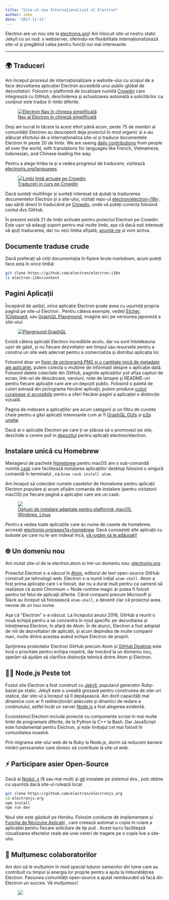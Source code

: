```yaml
---
title: "Site-ul nou Internaționalizat al Electron"
author: zeke
date: '2017-11-13'
---
```


Electron are un nou site la [electronjs.org](https://electronjs.org)! Am înlocuit site-ul nostru static Jekyll cu un nod. s webserver, oferindu-ne flexibilitate internaționalizează site-ul și pregătind calea pentru funcții noi mai interesante.

---

## 🌍 Traduceri

Am început procesul de internaționalizare a website-ului cu scopul de a face dezvoltarea aplicației Electron accesibilă unui public global de dezvoltatori. Folosim o platformă de localizare numită [Crowdin](https://crowdin.com/project/electron) care integrează cu GitHub, deschiderea şi actualizarea automată a solicitărilor ca conţinut este tradus în limbi diferite.

<figure>
  <a href="https://electronjs.org/languages">
    <img src="https://user-images.githubusercontent.com/2289/32803530-a35ff774-c938-11e7-9b98-5c0cfb679d84.png" alt="Electron Nav în chineza simplificată">
    <figcaption>Nav al Electron în chineză simplificată</figcaption>
  </a>
</figure>

Deşi am lucrat în tăcere la acest efort până acum, peste 75 de membri ai comunității Electron au descoperit deja proiectul în mod organic și s-au alăturat efortului de a internaționaliza site-ul și traduce documentele Electron în peste 20 de limbi. We are seeing [daily contributions](https://github.com/electron/electron-i18n/pulls?utf8=%E2%9C%93&q=is%3Apr%20author%3Aglotbot%20) from people all over the world, with translations for languages like French, Vietnamese, Indonesian, and Chinese leading the way.

Pentru a alege limba ta și a vedea progresul de traducere, vizitează [electronjs.org/languages](https://electronjs.org/languages)

<figure>
  <a href="https://electronjs.org/languages">
    <img class="screenshot" src="https://user-images.githubusercontent.com/2289/32754734-e8e43c04-c886-11e7-9f34-f2da2bb4357b.png" alt="Limbi țintă actuale pe Crowdin">
    <figcaption>Traduceri in curs pe Crowdin</figcaption>
  </a>
</figure>

Dacă sunteți multilingv și sunteți interesat să ajutați la traducerea documentelor Electron și a site-ului, vizitați repo-ul [electron/electron-i18n](https://github.com/electron/electron-i18n#readme) ; sau săriți direct în traducând pe [Crowdin](https://crowdin.com/project/electron), unde vă puteți conecta folosind contul dvs GitHub.

În prezent există 21 de limbi activate pentru proiectul Electron pe Crowdin. Este ușor să adaugi suport pentru mai multe limbi, așa că dacă ești interesat să ajuți traducerea, dar nu vezi limba afișată, [anunță-ne](https://github.com/electron/electronjs.org/issues/new) și vom activa.

## Documente traduse crude

Dacă preferați să citiți documentația în fișiere brute markdown, acum puteți face asta în orice limbă:

```sh
git clone https://github.com/electron/electron-i18n
ls electron-i18n/content
```

## Pagini Aplicații

Începând de astăzi, orice aplicație Electron poate avea cu ușurință propria pagină pe site-ul Electron . Pentru câteva exemple, vedeți [Etcher](https://electronjs.org/apps/etcher), [1Clipboard](https://electronjs.org/apps/1clipboard), sau [GraphQL Playground](https://electronjs.org/apps/graphql-playground), imagine aici pe versiunea japoneză a site-ului:

<figure>
  <a href="https://electronjs.org/apps/graphql-playground">
    <img class="screenshot" src="https://user-images.githubusercontent.com/2289/32871096-f5043292-ca33-11e7-8d03-a6a157aa183d.png" alt="Playground GraphQL">
  </a>
</figure>

Există câteva aplicații Electron incredibile acolo, dar nu sunt întotdeauna ușor de găsit, și nu fiecare dezvoltator are timpul sau resursele pentru a construi un site web adecvat pentru a comercializa și distribui aplicația lor.

Folosind doar un [fișier de pictogramă PNG și o cantitate mică de metadate ale aplicației](https://github.com/electron/electron-apps/blob/master/contributing.md), putem colecta o mulțime de informații despre o aplicație dată. Folosind datele colectate din GitHub, paginile aplicațiilor pot afișa capturi de ecran, link-uri de descărcare, versiuni, note de lansare și README-uri pentru fiecare aplicație care are un depozit public. Folosind o paletă de culori extrasă din pictograma fiecărei aplicații, putem produce [culori curajoase și accesibile](https://github.com/zeke/pick-a-good-color) pentru a oferi fiecărei pagini a aplicației o distincție vizuală.

Pagina de indexare a aplicațiilor [](https://electronjs.org/apps) are acum categorii și un filtru de cuvinte cheie pentru a găsi aplicații interesante cum ar fi [GraphQL GUIs](https://electronjs.org/apps?q=graphql) și [p2p unelte](https://electronjs.org/apps?q=graphql).

Dacă ai o aplicație Electron pe care ți-ar plăcea să o promovezi pe site, deschide o cerere pull in [depozitul](https://github.com/electron/electron-apps) pentru aplicații electron/electron.

## Instalare unică cu Homebrew

Managerul de pachete [Homebrew](https://brew.sh) pentru macOS are o sub-comandă numită [cask](https://caskroom.github.io) care facilitează instalarea aplicațiilor desktop folosind o singură comandă în terminalul , ca `brew cask install atom`.

Am început să colectăm numele casetelor de Homebrew pentru aplicații Electron populare și acum afișăm comanda de instalare (pentru vizitatorii macOS) pe fiecare pagină a aplicației care are un cask:

<figure>
  <a href="https://electronjs.org/apps/dat">
   <img class="screenshot" src="https://user-images.githubusercontent.com/2289/32871246-c5ef6f2a-ca34-11e7-8eb4-3a5b93b91007.png">
   <figcaption>Opțiuni de instalare adaptate pentru platformă: macOS, Windows, Linux</figcaption>
  </a>
</figure>

Pentru a vedea toate aplicațiile care au nume de casete de homebrew, accesați [electronjs.org/apps?q=homebrew](https://electronjs.org/apps?q=homebrew). Dacă cunoașteți alte aplicații cu butoaie pe care nu le-am indexat încă, [vă rugăm să le adăugați!](https://github.com/electron/electron-apps/blob/master/contributing.md)

## 🌐 Un domeniu nou

Am mutat site-ul de la electron.atom.io într-un domeniu nou: [electronjs.org](https://electronjs.org).

Proiectul Electron s-a născut în [Atom](https://atom.io), editorul de text open-source GitHub construit pe tehnologii web. Electron s-a numit inițial `atom-shell`. Atom a fost prima aplicație care l-a folosit, dar nu a durat mult pentru ca oamenii să realizeze că acest Chromium + Node runtime magic ar putea fi folosit pentru tot felul de aplicaţii diferite. Când companii precum Microsoft și Slack au început să folosească `atom-shell`, a devenit clar că proiectul avea nevoie de un nou nume.

Aşa că "Electron" s-a născut. La începutul anului 2016, GitHub a reunit o nouă echipă pentru a se concentra în mod specific pe dezvoltarea și întreținerea Electron, în afară de Atom. În de atunci, Electron a fost adoptat de mii de dezvoltatori de aplicații, și acum depindea de multe companii mari, multe dintre acestea având echipe Electron de proprii.

Sprijinirea proiectelor Electron GitHub precum Atom și [GitHub Desktop](https://desktop.github.com) este încă o prioritate pentru echipa noastră, dar trecând la un domeniu nou, sperăm să ajutăm să clarifice distincţia tehnică dintre Atom şi Electron.

## 🐢🚀 Node.js Peste tot

Fostul site Electron a fost construit cu [Jekyll](https://jekyllrb.com), popularul generator Ruby-bazat pe static. Jekyll este o unealtă grozavă pentru construirea de site-uri statice, dar site-ul a început să îl depăşească. Am dorit capacități mai dinamice cum ar fi redirecționări adecvate și dinamici de redare a conținutului, astfel încât un server [Node.js](https://nodejs.org) a fost alegerea evidentă.

Ecosistemul Electron include proiecte cu componente scrise în mai multe limbi de programare diferite, de la Python la C++ la Bash. Dar JavaScript este fundamental pentru Electron, și este limbajul cel mai folosit în comunitatea noastră.

Prin migrarea site-ului web de la Ruby la Node.js, dorim să reducem bariera intrării persoanelor care doresc să contribuie la site-ul web.

## ⚡ Participare asier Open-Source

Dacă ai [Nodul. s](https://nodejs.org) (8 sau mai mult) și [git](https://git-scm.org) instalate pe sistemul dvs., poți obține cu ușurință dacă site-ul rulează local:

```sh
git clone https://github.com/electron/electronjs.org
cd electronjs.org
npm install
npm run dev
```

Noul site este găzduit pe Heroku. Folosim conducte de implementare și [Funcția de Revizuire Aplicații](https://devcenter.heroku.com/articles/github-integration-review-apps) , care creează automat o copie în rulare a aplicației pentru fiecare solicitare de tip pull . Acest lucru facilitează vizualizarea efectelor reale ale unei cereri de tragere pe o copie live a site-ului.

## 🙏 Mulțumesc colaboratorilor

Am dori să le mulțumim în mod special tuturor oamenilor din lume care au contribuit cu timpul și energia lor proprie pentru a ajuta la îmbunătățirea Electron. Pasiunea comunității open-source a ajutat nemăsurabil să facă din Electron un succes. Vă mulţumesc!

<figure>
  <img src="https://user-images.githubusercontent.com/2289/32871386-92eaa4ea-ca35-11e7-9511-a746c7fbf2c4.png">
</figure>